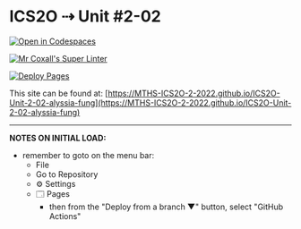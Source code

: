 # ICS2O ⇢ Unit #2-02

[![Open in Codespaces](https://classroom.github.com/assets/launch-codespace-f4981d0f882b2a3f0472912d15f9806d57e124e0fc890972558857b51b24a6f9.svg)](https://classroom.github.com/open-in-codespaces?assignment_repo_id=10440568)

[![Mr Coxall's Super Linter](https://github.com/MTHS-ICS2O-2-2022/ICS2O-Unit-2-02-alyssia-fung/workflows/Mr%20Coxall's%20Super%20Linter/badge.svg)](https://github.com/MTHS-ICS2O-2-2022/ICS2O-Unit-2-02-alyssia-fung/actions)

[![Deploy Pages](https://github.com/MTHS-ICS2O-2-2022/ICS2O-Unit-2-02-alyssia-fung/workflows/Deploy%20Pages/badge.svg)](https://github.com/MTHS-ICS2O-2-2022/ICS2O-Unit-2-02-alyssia-fung/actions)

This site can be found at: [https://MTHS-ICS2O-2-2022.github.io/ICS2O-Unit-2-02-alyssia-fung](https://MTHS-ICS2O-2-2022.github.io/ICS2O-Unit-2-02-alyssia-fung)

---

**NOTES ON INITIAL LOAD:**
- remember to goto on the menu bar:
  - File
  - Go to Repository
  - ⚙ Settings
  - 🗔 Pages
    - then from the "Deploy from a branch ▼" button, select "GitHub Actions"
